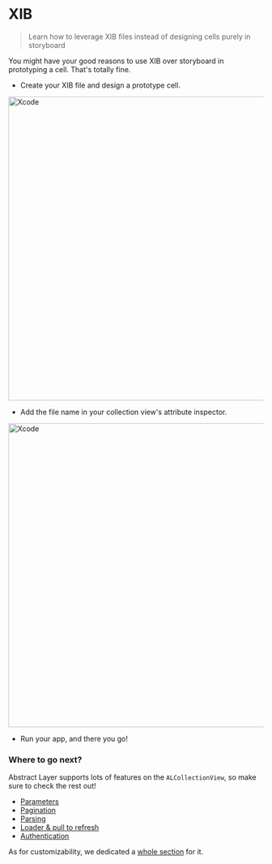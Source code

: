 # XIB

> Learn how to leverage XIB files instead of designing cells purely in storyboard

You might have your good reasons to use XIB over storyboard in prototyping a cell. That's totally fine.

* Create your XIB file and design a prototype cell.

<img width="600" alt="Xcode" src="../menu/collection-view/attachments/collection-view-xib.png">

* Add the file name in your collection view's attribute inspector.

<img width="600" alt="Xcode" src="../menu/collection-view/attachments/collection-view-xib-xcode.png">

* Run your app, and there you go!

### Where to go next?

Abstract Layer supports lots of features on the `ALCollectionView`, so make sure to check the rest out!

* [Parameters](/menu/collection-view/parameters)
* [Pagination](/menu/collection-view/pagination)
* [Parsing](/menu/collection-view/parsing)
* [Loader & pull to refresh](/menu/collection-view/loader)
* [Authentication](/menu/collection-view/authentication)

As for customizability, we dedicated a [whole section](/menu/collection-view/custom-cases) for it.